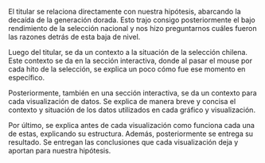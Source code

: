 El titular se relaciona directamente con nuestra hipótesis, abarcando la decaída de la generación dorada. Esto trajo consigo posteriormente el bajo rendimiento de la selección nacional y nos hizo preguntarnos cuáles fueron las razones detrás de esta baja de nivel.

Luego del titular, se da un contexto a la situación de la selección chilena. Este contexto se da en la sección interactiva, donde al pasar el mouse por cada hito de la selección, se explica un poco cómo fue ese momento en específico.

Posteriormente, también en una sección interactiva, se da un contexto para cada visualización de datos. Se explica de manera breve y concisa el contexto y situación de los datos utilizados en cada gráfico y visualización.

Por último, se explica antes de cada visualización como funciona cada una de estas, explicando su estructura. Además, posteriormente se entrega su resultado. Se entregan las conclusiones que cada visualización deja y aportan para nuestra hipótesis.
